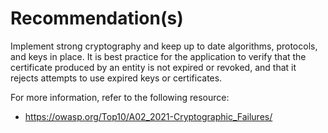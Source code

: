 # Recommendation(s)

Implement strong cryptography and keep up to date algorithms, protocols, and keys in place. It is best practice for the application to verify that the certificate produced by an entity is not expired or revoked, and that it rejects attempts to use expired keys or certificates.

For more information, refer to the following resource:

- <https://owasp.org/Top10/A02_2021-Cryptographic_Failures/>
